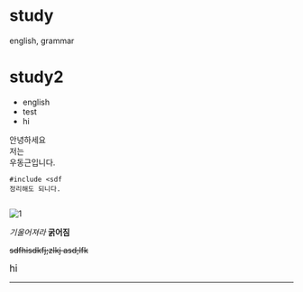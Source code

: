 # study
english, grammar

# study2
- english
- test
- hi




안녕하세요  
저는  
우동근입니다.  

```
#include <sdf
정리해도 되니다.


```


![1](https://user-images.githubusercontent.com/50069491/56860854-ec01c400-69d5-11e9-97f3-eec33ccd9d32.PNG)


_기울어져라_
__굵어짐__

~~sdfhisdkfj;zlkj asd;lfk~~


<big>hi</big>

---

